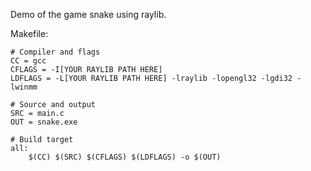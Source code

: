 Demo of the game snake using raylib.

Makefile:
```
# Compiler and flags
CC = gcc
CFLAGS = -I[YOUR RAYLIB PATH HERE]
LDFLAGS = -L[YOUR RAYLIB PATH HERE] -lraylib -lopengl32 -lgdi32 -lwinmm

# Source and output
SRC = main.c
OUT = snake.exe

# Build target
all:
	$(CC) $(SRC) $(CFLAGS) $(LDFLAGS) -o $(OUT)
 ```
